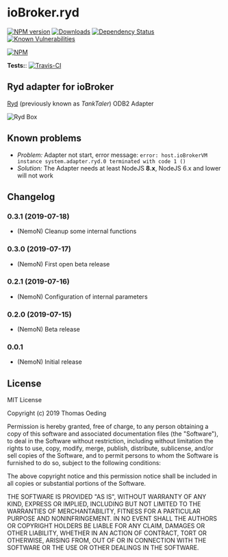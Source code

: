 # ioBroker.ryd

[![NPM version](http://img.shields.io/npm/v/iobroker.ryd.svg)](https://www.npmjs.com/package/iobroker.ryd)
[![Downloads](https://img.shields.io/npm/dm/iobroker.ryd.svg)](https://www.npmjs.com/package/iobroker.ryd)
[![Dependency Status](https://img.shields.io/david/NemoN/iobroker.ryd.svg)](https://david-dm.org/NemoN/iobroker.ryd)
[![Known Vulnerabilities](https://snyk.io/test/github/NemoN/ioBroker.ryd/badge.svg)](https://snyk.io/test/github/NemoN/ioBroker.ryd)

[![NPM](https://nodei.co/npm/iobroker.ryd.png?downloads=true)](https://nodei.co/npm/iobroker.ryd/)

**Tests:**: [![Travis-CI](http://img.shields.io/travis/NemoN/ioBroker.ryd/master.svg)](https://travis-ci.org/NemoN/ioBroker.ryd)

## Ryd adapter for ioBroker

[Ryd](https://de.ryd.one/) (previously known as *TankTaler*) ODB2 Adapter

![Ryd Box](https://de.ryd.one/wp-content/uploads/2019/06/ryd_Shop_Phone_and_Dongle_CH.png)

## Known problems
* *Problem:* Adapter not start, error message: `error: host.ioBrokerVM instance system.adapter.ryd.0 terminated with code 1 ()`
* *Solution:* The Adapter needs at least NodeJS **8.x**, NodeJS 6.x and lower will not work

## Changelog
### 0.3.1 (2019-07-18)
* (NemoN) Cleanup some internal functions

### 0.3.0 (2019-07-17)
* (NemoN) First open beta release

### 0.2.1 (2019-07-16)
* (NemoN) Configuration of internal parameters

### 0.2.0 (2019-07-15)
* (NemoN) Beta release

### 0.0.1
* (NemoN) Initial release

## License
MIT License

Copyright (c) 2019 Thomas Oeding

Permission is hereby granted, free of charge, to any person obtaining a copy
of this software and associated documentation files (the "Software"), to deal
in the Software without restriction, including without limitation the rights
to use, copy, modify, merge, publish, distribute, sublicense, and/or sell
copies of the Software, and to permit persons to whom the Software is
furnished to do so, subject to the following conditions:

The above copyright notice and this permission notice shall be included in all
copies or substantial portions of the Software.

THE SOFTWARE IS PROVIDED "AS IS", WITHOUT WARRANTY OF ANY KIND, EXPRESS OR
IMPLIED, INCLUDING BUT NOT LIMITED TO THE WARRANTIES OF MERCHANTABILITY,
FITNESS FOR A PARTICULAR PURPOSE AND NONINFRINGEMENT. IN NO EVENT SHALL THE
AUTHORS OR COPYRIGHT HOLDERS BE LIABLE FOR ANY CLAIM, DAMAGES OR OTHER
LIABILITY, WHETHER IN AN ACTION OF CONTRACT, TORT OR OTHERWISE, ARISING FROM,
OUT OF OR IN CONNECTION WITH THE SOFTWARE OR THE USE OR OTHER DEALINGS IN THE
SOFTWARE.
